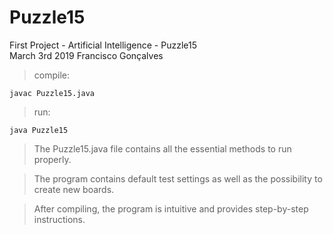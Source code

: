 # Puzzle15
First Project - Artificial Intelligence - Puzzle15                                              
March 3rd 2019
Francisco Gonçalves

> compile:

	javac Puzzle15.java

> run:

	java Puzzle15

> The Puzzle15.java file contains all the essential methods to run properly.

> The program contains default test settings as well as the possibility to create new boards.

> After compiling, the program is intuitive and provides step-by-step instructions.

